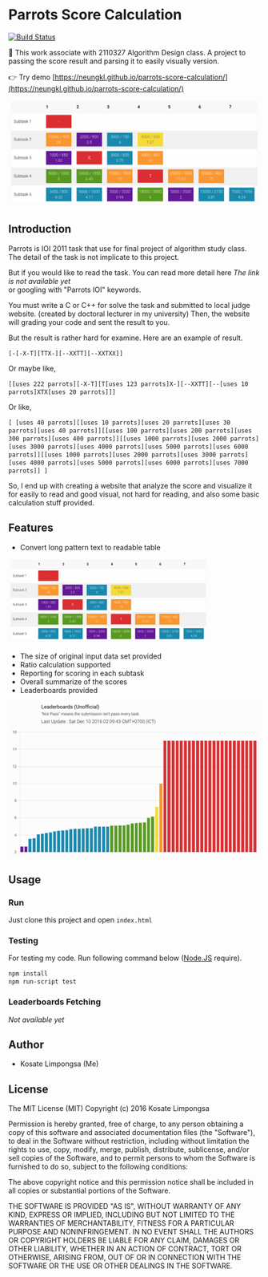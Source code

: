 Parrots Score Calculation
===

[![Build Status](https://travis-ci.org/neungkl/parrots-score-calculation.svg?branch=master)](https://travis-ci.org/neungkl/parrots-score-calculation)

:rocket: This work associate with 2110327 Algorithm Design class.
A project to passing the score result and parsing it to easily visually version.

:point_right: Try demo [https://neungkl.github.io/parrots-score-calculation/](https://neungkl.github.io/parrots-score-calculation/)

<img src=".github/preview.png" width="600">

## Introduction

Parrots is IOI 2011 task that use for final project of algorithm study class. The detail of the task is not implicate to this project.

But if you would like to read the task. You can read more detail here *The link is not available yet*<br>
or googling with "Parrots IOI" keywords.

You must write a C or C++ for solve the task and submitted to local judge website. (created by doctoral lecturer in my university)
Then, the website will grading your code and sent the result to you.

But the result is rather hard for examine. Here are an example of result.

```
[-[-X-T][TTX-][--XXTT][--XXTXX]]
```

Or maybe like,

```
[[uses 222 parrots][-X-T][T[uses 123 parrots]X-][--XXTT][--[uses 10 parrots]XTX[uses 20 parrots]]]
```

Or like,

```
[ [uses 40 parrots][[uses 10 parrots][uses 20 parrots][uses 30 parrots][uses 40 parrots]][[uses 100 parrots][uses 200 parrots][uses 300 parrots][uses 400 parrots]][[uses 1000 parrots][uses 2000 parrots][uses 3000 parrots][uses 4000 parrots][uses 5000 parrots][uses 6000 parrots]][[uses 1000 parrots][uses 2000 parrots][uses 3000 parrots][uses 4000 parrots][uses 5000 parrots][uses 6000 parrots][uses 7000 parrots]] ]
```

So, I end up with creating a website that analyze the score and visualize it for easily to read and good visual,
not hard for reading, and also some basic calculation stuff provided.

## Features

- Convert long pattern text to readable table

<img src=".github/preview.png" width="400">

- The size of original input data set provided
- Ratio calculation supported
- Reporting for scoring in each subtask
- Overall summarize of the scores
- Leaderboards provided

<img src=".github/leaderboards.png" width="600">

## Usage

### Run

Just clone this project and open `index.html`

### Testing

For testing my code. Run following command below ([Node.JS](https://nodejs.org/en/) require).

```
npm install
npm run-script test
```

### Leaderboards Fetching

*Not available yet*

## Author

* Kosate Limpongsa (Me)

## License

The MIT License (MIT)
Copyright (c) 2016 Kosate Limpongsa

Permission is hereby granted, free of charge, to any person obtaining a copy of this software and associated documentation files (the "Software"), to deal in the Software without restriction, including without limitation the rights to use, copy, modify, merge, publish, distribute, sublicense, and/or sell copies of the Software, and to permit persons to whom the Software is furnished to do so, subject to the following conditions:

The above copyright notice and this permission notice shall be included in all copies or substantial portions of the Software.

THE SOFTWARE IS PROVIDED "AS IS", WITHOUT WARRANTY OF ANY KIND, EXPRESS OR IMPLIED, INCLUDING BUT NOT LIMITED TO THE WARRANTIES OF MERCHANTABILITY, FITNESS FOR A PARTICULAR PURPOSE AND NONINFRINGEMENT. IN NO EVENT SHALL THE AUTHORS OR COPYRIGHT HOLDERS BE LIABLE FOR ANY CLAIM, DAMAGES OR OTHER LIABILITY, WHETHER IN AN ACTION OF CONTRACT, TORT OR OTHERWISE, ARISING FROM, OUT OF OR IN CONNECTION WITH THE SOFTWARE OR THE USE OR OTHER DEALINGS IN THE SOFTWARE.
